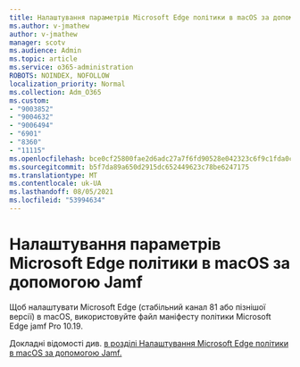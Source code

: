 ```yaml
---
title: Налаштування параметрів Microsoft Edge політики в macOS за допомогою Jamf
ms.author: v-jmathew
author: v-jmathew
manager: scotv
ms.audience: Admin
ms.topic: article
ms.service: o365-administration
ROBOTS: NOINDEX, NOFOLLOW
localization_priority: Normal
ms.collection: Adm_O365
ms.custom:
- "9003852"
- "9004632"
- "9006494"
- "6901"
- "8360"
- "11115"
ms.openlocfilehash: bce0cf25800fae2d6adc27a7f6fd90528e042323c6f9c1fda0c4fb6f139d46b9
ms.sourcegitcommit: b5f7da89a650d2915dc652449623c78be6247175
ms.translationtype: MT
ms.contentlocale: uk-UA
ms.lasthandoff: 08/05/2021
ms.locfileid: "53994634"
---
```

# <a name="use-jamf-to-configure-microsoft-edge-policy-settings-on-macos"></a>Налаштування параметрів Microsoft Edge політики в macOS за допомогою Jamf

Щоб налаштувати Microsoft Edge (стабільний канал 81 або пізнішої версії) в macOS, використовуйте файл маніфесту політики Microsoft Edge jamf Pro 10.19.

Докладні відомості див. [в розділі Налаштування Microsoft Edge політики в macOS за допомогою Jamf.](https://go.microsoft.com/fwlink/?linkid=2134761)
